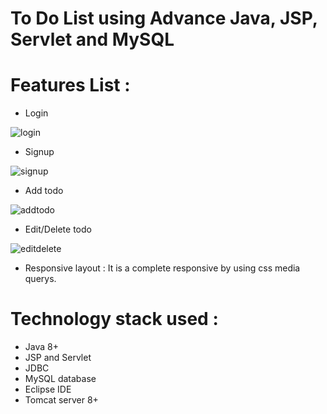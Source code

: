 # To Do List using Advance Java, JSP, Servlet and MySQL

# Features List :

- Login

![login](https://github.com/Tanaychoubey/To_Do_List_Java/assets/76908226/f9bb3912-6215-4257-b384-1393bebffd3d)


- Signup

![signup](https://github.com/Tanaychoubey/To_Do_List_Java/assets/76908226/6e1bb2b5-dd85-43bf-ade2-8654db43417d)


- Add todo

![addtodo](https://github.com/Tanaychoubey/To_Do_List_Java/assets/76908226/f1ae7971-1fcb-44ed-99d6-dc7182f77740)


- Edit/Delete todo

![editdelete](https://github.com/Tanaychoubey/To_Do_List_Java/assets/76908226/425e3efc-16ff-48b7-a515-730594e03b31)


- Responsive layout : It is a complete responsive by using css media querys.

# Technology stack used :

- Java 8+
- JSP and Servlet
- JDBC
- MySQL database
- Eclipse IDE
- Tomcat server 8+


